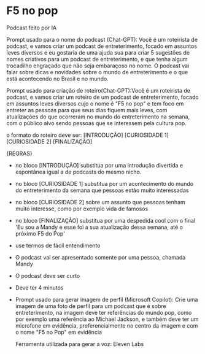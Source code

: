 






# F5 no pop
Podcast feito por IA

Prompt usado para o nome do podcast (Chat-GPT): Você é um roteirista de podcast, e vamos criar um podcast de entreterimento, focado em assuntos leves diversos e eu gostaria de uma ajuda sua para criar 5 sugestões de nomes criativos para um podcast de entreterimento, e que tenha algum trocadilho engraçado que não seja embaraçoso no nome. O podcast vai falar sobre dicas e novidades sobre o mundo de entreterimento e o que está acontecendo no Brasil e no mundo.

Prompt usado para criação de roteiro(Chat-GPT):Você é um roteirista de podcast, e vamos criar um  roteiro de um podcast de entreterimento, focado em assuntos leves diversos cujo o nome é "F5 no pop" e tem foco em entreter as pessoas para que seus dias fiquem mais leves, com atualizações do que ocorreram no mundo do entreterimento na semana,   com o público alvo sendo pessoas que se interessem pela cultura pop.

o formato do roteiro deve ser: 
[INTRODUÇÃO]
[CURIOSIDADE 1]
[CURIOSIDADE 2]
[FINALIZAÇÃO]

{REGRAS}

- no bloco [INTRODUÇÃO] substitua por uma introdução divertida e espontânea igual a de podcasts do mesmo nicho. 
- no bloco [CURIOSIDADE 1] substitua por um acontecimento do mundo do entreterimento da semana que pessoas estão muito interessadas
- no bloco [CURIOSIDADE 2] sobre um assunto que pessoas tenham muito interesse, como por exemplo vida de famosos 
- no bloco [FINALIZAÇÃO] substitua por uma despedida cool com o final 'Eu sou a  Mandy e esse foi a sua atualização dessa semana, até o próximo F5 do Pop' 
- use termos de fácil entendimento 
- O podcast vai ser apresentado somente por uma pessoa, chamada Mandy
- O podcast deve ser curto
- Deve ter 4 minutos

- Prompt usado para gerar imagem de perfil (Microsoft Copilot): Crie uma imagem de uma foto de perfil para um podcast que é sobre entreterimento, na imagem deve ter referências do mundo pop, como por exemplo uma referência ao Michael Jackson, e também deve ter um microfone em evidência, preferencialmente no centro da imagem e com o nome "F5 no Pop" em evidência

  Ferramenta utilizada para gerar a voz: Eleven Labs
